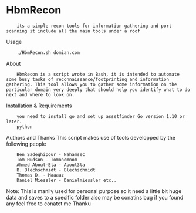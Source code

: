 # HbmRecon
        its a simple recon tools for information gathering and port scanning it include all the main tools under a roof


Usage

        ./HbmRecon.sh domian.com

About

        HbmRecon is a script wrote in Bash, it is intended to automate some busy tasks of reconnaissance/footprinting and information gathering. This tool allows you to gather some information on the particular domain very deeply that should help you identify what to do next and where to look on.

Installation & Requirements

        you need to install go and set up assetfinder Go version 1.10 or later.
        python
        
Authors and Thanks
        This script makes use of tools developped by the following people

        Ben Sadeghipour - Nahamsec
        Tom Hudson - Tomonomnom
        Ahmed Aboul-Ela - Aboul3la
        B. Blechschmidt - Blechschmidt
        Thomas D. - Maaaaz
        Daniel Miessler - Danielmiessler etc..

Note:
         This is manily used for personal purpose so it need a little bit huge data and saves to a specific folder also may be conatins bug if you found any feel free to conatct me
         Thanku

